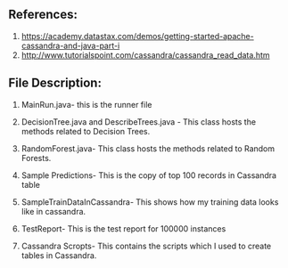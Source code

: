 References:
-------------------------------------------------------------------------------------
1. https://academy.datastax.com/demos/getting-started-apache-cassandra-and-java-part-i
2. http://www.tutorialspoint.com/cassandra/cassandra_read_data.htm

File Description:
-------------------------------------------------------------------------------------
1. MainRun.java- this is the runner file
2. DecisionTree.java and DescribeTrees.java - This class hosts the methods related to Decision Trees.
3. RandomForest.java- This class hosts the methods related to Random Forests.

4. Sample Predictions- This is the copy of top 100 records in Cassandra table
5. SampleTrainDataInCassandra- This shows how my training data looks like in cassandra.
6. TestReport- This is the test report for 100000 instances
7. Cassandra Scropts- This contains the scripts which I used to create tables in Cassandra.